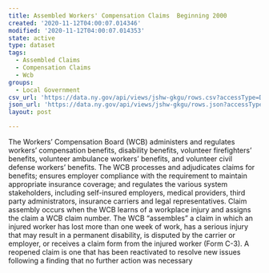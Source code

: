 ```yaml
---
title: Assembled Workers' Compensation Claims  Beginning 2000
created: '2020-11-12T04:00:07.014346'
modified: '2020-11-12T04:00:07.014353'
state: active
type: dataset
tags:
  - Assembled Claims
  - Compensation Claims
  - Wcb
groups:
  - Local Government
csv_url: 'https://data.ny.gov/api/views/jshw-gkgu/rows.csv?accessType=DOWNLOAD'
json_url: 'https://data.ny.gov/api/views/jshw-gkgu/rows.json?accessType=DOWNLOAD'
layout: post

---
```

The Workers’ Compensation Board (WCB) administers and regulates workers’ compensation benefits, disability benefits, volunteer firefighters’ benefits, volunteer ambulance workers’ benefits, and volunteer civil defense workers’ benefits. The WCB processes and adjudicates claims for benefits; ensures employer compliance with the requirement to maintain appropriate insurance coverage; and regulates the various system stakeholders, including self-insured employers, medical providers, third party administrators, insurance carriers and legal representatives.  Claim assembly occurs when the WCB learns of a workplace injury and assigns the claim a WCB claim number. The WCB “assembles” a claim in which an injured worker has lost more than one week of work, has a serious injury that may result in a permanent disability, is disputed by the carrier or employer, or receives a claim form from the injured worker (Form C-3).  A reopened claim is one that has been reactivated to resolve new issues following a finding that no further action was necessary
